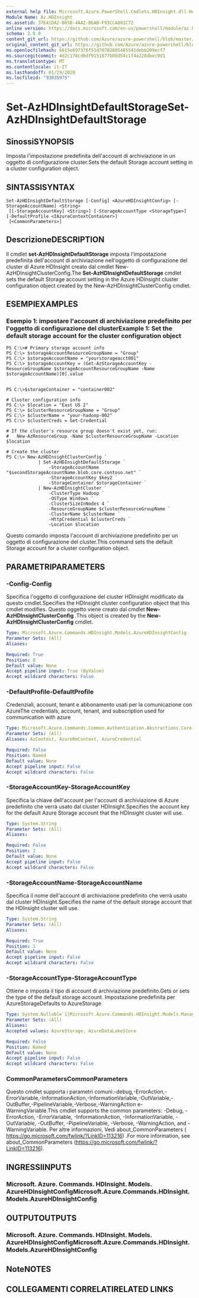 ```yaml
---
external help file: Microsoft.Azure.PowerShell.Cmdlets.HDInsight.dll-Help.xml
Module Name: Az.HDInsight
ms.assetid: 37E41DA2-B65B-4AA2-B6AB-F93CCA881C72
online version: https://docs.microsoft.com/en-us/powershell/module/az.hdinsight/set-azhdinsightdefaultstorage
schema: 2.0.0
content_git_url: https://github.com/Azure/azure-powershell/blob/master/src/HDInsight/HDInsight/help/Set-AzHDInsightDefaultStorage.md
original_content_git_url: https://github.com/Azure/azure-powershell/blob/master/src/HDInsight/HDInsight/help/Set-AzHDInsightDefaultStorage.md
ms.openlocfilehash: 6815e697376f51d70782885485541debb209ecf7
ms.sourcegitcommit: 4d2c178cd6df9151877b08d54c1f4a228dbec9d1
ms.translationtype: MT
ms.contentlocale: it-IT
ms.lasthandoff: 01/29/2020
ms.locfileid: "93835975"
---
```

# <span data-ttu-id="6fe9e-101">Set-AzHDInsightDefaultStorage</span><span class="sxs-lookup"><span data-stu-id="6fe9e-101">Set-AzHDInsightDefaultStorage</span></span>

## <span data-ttu-id="6fe9e-102">Sinossi</span><span class="sxs-lookup"><span data-stu-id="6fe9e-102">SYNOPSIS</span></span>
<span data-ttu-id="6fe9e-103">Imposta l'impostazione predefinita dell'account di archiviazione in un oggetto di configurazione cluster.</span><span class="sxs-lookup"><span data-stu-id="6fe9e-103">Sets the default Storage account setting in a cluster configuration object.</span></span>

## <span data-ttu-id="6fe9e-104">SINTASSI</span><span class="sxs-lookup"><span data-stu-id="6fe9e-104">SYNTAX</span></span>

```
Set-AzHDInsightDefaultStorage [-Config] <AzureHDInsightConfig> [-StorageAccountName] <String>
 [[-StorageAccountKey] <String>] [-StorageAccountType <StorageType>] [-DefaultProfile <IAzureContextContainer>]
 [<CommonParameters>]
```

## <span data-ttu-id="6fe9e-105">Descrizione</span><span class="sxs-lookup"><span data-stu-id="6fe9e-105">DESCRIPTION</span></span>
<span data-ttu-id="6fe9e-106">Il cmdlet **set-AzHDInsightDefaultStorage** imposta l'impostazione predefinita dell'account di archiviazione nell'oggetto di configurazione del cluster di Azure HDInsight creato dal cmdlet New-AzHDInsightClusterConfig.</span><span class="sxs-lookup"><span data-stu-id="6fe9e-106">The **Set-AzHDInsightDefaultStorage** cmdlet sets the default Storage account setting in the Azure HDInsight cluster configuration object created by the New-AzHDInsightClusterConfig cmdlet.</span></span>

## <span data-ttu-id="6fe9e-107">ESEMPI</span><span class="sxs-lookup"><span data-stu-id="6fe9e-107">EXAMPLES</span></span>

### <span data-ttu-id="6fe9e-108">Esempio 1: impostare l'account di archiviazione predefinito per l'oggetto di configurazione del cluster</span><span class="sxs-lookup"><span data-stu-id="6fe9e-108">Example 1: Set the default storage account for the cluster configuration object</span></span>
```
PS C:\># Primary storage account info
PS C:\> $storageAccountResourceGroupName = "Group"
PS C:\> $storageAccountName = "yourstorageacct001"
PS C:\> $storageAccountKey = (Get-AzStorageAccountKey -ResourceGroupName $storageAccountResourceGroupName -Name $storageAccountName)[0].value


PS C:\>$storageContainer = "container002"

# Cluster configuration info
PS C:\> $location = "East US 2"
PS C:\> $clusterResourceGroupName = "Group"
PS C:\> $clusterName = "your-hadoop-002"
PS C:\> $clusterCreds = Get-Credential

# If the cluster's resource group doesn't exist yet, run:
#   New-AzResourceGroup -Name $clusterResourceGroupName -Location $location

# Create the cluster
PS C:\> New-AzHDInsightClusterConfig `
            | Set-AzHDInsightDefaultStorage `
                -StorageAccountName "$secondStorageAccountName.blob.core.contoso.net" `
                -StorageAccountKey $key2 `
                -StorageContainer $storageContainer `
            | New-AzHDInsightCluster `
                -ClusterType Hadoop `
                -OSType Windows `
                -ClusterSizeInNodes 4 `
                -ResourceGroupName $clusterResourceGroupName `
                -ClusterName $clusterName `
                -HttpCredential $clusterCreds `
                -Location $location
```

<span data-ttu-id="6fe9e-109">Questo comando imposta l'account di archiviazione predefinito per un oggetto di configurazione del cluster.</span><span class="sxs-lookup"><span data-stu-id="6fe9e-109">This command sets the default Storage account for a cluster configuration object.</span></span>

## <span data-ttu-id="6fe9e-110">PARAMETRI</span><span class="sxs-lookup"><span data-stu-id="6fe9e-110">PARAMETERS</span></span>

### <span data-ttu-id="6fe9e-111">-Config</span><span class="sxs-lookup"><span data-stu-id="6fe9e-111">-Config</span></span>
<span data-ttu-id="6fe9e-112">Specifica l'oggetto di configurazione del cluster HDInsight modificato da questo cmdlet.</span><span class="sxs-lookup"><span data-stu-id="6fe9e-112">Specifies the HDInsight cluster configuration object that this cmdlet modifies.</span></span>
<span data-ttu-id="6fe9e-113">Questo oggetto viene creato dal cmdlet **New-AzHDInsightClusterConfig** .</span><span class="sxs-lookup"><span data-stu-id="6fe9e-113">This object is created by the **New-AzHDInsightClusterConfig** cmdlet.</span></span>

```yaml
Type: Microsoft.Azure.Commands.HDInsight.Models.AzureHDInsightConfig
Parameter Sets: (All)
Aliases:

Required: True
Position: 0
Default value: None
Accept pipeline input: True (ByValue)
Accept wildcard characters: False
```

### <span data-ttu-id="6fe9e-114">-DefaultProfile</span><span class="sxs-lookup"><span data-stu-id="6fe9e-114">-DefaultProfile</span></span>
<span data-ttu-id="6fe9e-115">Credenziali, account, tenant e abbonamento usati per la comunicazione con Azure</span><span class="sxs-lookup"><span data-stu-id="6fe9e-115">The credentials, account, tenant, and subscription used for communication with azure</span></span>

```yaml
Type: Microsoft.Azure.Commands.Common.Authentication.Abstractions.Core.IAzureContextContainer
Parameter Sets: (All)
Aliases: AzContext, AzureRmContext, AzureCredential

Required: False
Position: Named
Default value: None
Accept pipeline input: False
Accept wildcard characters: False
```

### <span data-ttu-id="6fe9e-116">-StorageAccountKey</span><span class="sxs-lookup"><span data-stu-id="6fe9e-116">-StorageAccountKey</span></span>
<span data-ttu-id="6fe9e-117">Specifica la chiave dell'account per l'account di archiviazione di Azure predefinito che verrà usato dal cluster HDInsight.</span><span class="sxs-lookup"><span data-stu-id="6fe9e-117">Specifies the account key for the default Azure Storage account that the HDInsight cluster will use.</span></span>

```yaml
Type: System.String
Parameter Sets: (All)
Aliases:

Required: False
Position: 2
Default value: None
Accept pipeline input: False
Accept wildcard characters: False
```

### <span data-ttu-id="6fe9e-118">-StorageAccountName</span><span class="sxs-lookup"><span data-stu-id="6fe9e-118">-StorageAccountName</span></span>
<span data-ttu-id="6fe9e-119">Specifica il nome dell'account di archiviazione predefinito che verrà usato dal cluster HDInsight.</span><span class="sxs-lookup"><span data-stu-id="6fe9e-119">Specifies the name of the default storage account that the HDInsight cluster will use.</span></span>

```yaml
Type: System.String
Parameter Sets: (All)
Aliases:

Required: True
Position: 1
Default value: None
Accept pipeline input: False
Accept wildcard characters: False
```

### <span data-ttu-id="6fe9e-120">-StorageAccountType</span><span class="sxs-lookup"><span data-stu-id="6fe9e-120">-StorageAccountType</span></span>
<span data-ttu-id="6fe9e-121">Ottiene o imposta il tipo di account di archiviazione predefinito.</span><span class="sxs-lookup"><span data-stu-id="6fe9e-121">Gets or sets the type of the default storage account.</span></span> <span data-ttu-id="6fe9e-122">Impostazione predefinita per AzureStorage</span><span class="sxs-lookup"><span data-stu-id="6fe9e-122">Defaults to AzureStorage</span></span>

```yaml
Type: System.Nullable`1[Microsoft.Azure.Commands.HDInsight.Models.Management.StorageType]
Parameter Sets: (All)
Aliases:
Accepted values: AzureStorage, AzureDataLakeStore

Required: False
Position: Named
Default value: None
Accept pipeline input: False
Accept wildcard characters: False
```

### <span data-ttu-id="6fe9e-123">CommonParameters</span><span class="sxs-lookup"><span data-stu-id="6fe9e-123">CommonParameters</span></span>
<span data-ttu-id="6fe9e-124">Questo cmdlet supporta i parametri comuni:-debug,-ErrorAction,-ErrorVariable,-InformationAction,-InformationVariable,-OutVariable,-OutBuffer,-PipelineVariable,-Verbose,-WarningAction e-WarningVariable.</span><span class="sxs-lookup"><span data-stu-id="6fe9e-124">This cmdlet supports the common parameters: -Debug, -ErrorAction, -ErrorVariable, -InformationAction, -InformationVariable, -OutVariable, -OutBuffer, -PipelineVariable, -Verbose, -WarningAction, and -WarningVariable.</span></span> <span data-ttu-id="6fe9e-125">Per altre informazioni, Vedi about_CommonParameters ( https://go.microsoft.com/fwlink/?LinkID=113216) .</span><span class="sxs-lookup"><span data-stu-id="6fe9e-125">For more information, see about_CommonParameters (https://go.microsoft.com/fwlink/?LinkID=113216).</span></span>

## <span data-ttu-id="6fe9e-126">INGRESSI</span><span class="sxs-lookup"><span data-stu-id="6fe9e-126">INPUTS</span></span>

### <span data-ttu-id="6fe9e-127">Microsoft. Azure. Commands. HDInsight. Models. AzureHDInsightConfig</span><span class="sxs-lookup"><span data-stu-id="6fe9e-127">Microsoft.Azure.Commands.HDInsight.Models.AzureHDInsightConfig</span></span>

## <span data-ttu-id="6fe9e-128">OUTPUT</span><span class="sxs-lookup"><span data-stu-id="6fe9e-128">OUTPUTS</span></span>

### <span data-ttu-id="6fe9e-129">Microsoft. Azure. Commands. HDInsight. Models. AzureHDInsightConfig</span><span class="sxs-lookup"><span data-stu-id="6fe9e-129">Microsoft.Azure.Commands.HDInsight.Models.AzureHDInsightConfig</span></span>

## <span data-ttu-id="6fe9e-130">Note</span><span class="sxs-lookup"><span data-stu-id="6fe9e-130">NOTES</span></span>

## <span data-ttu-id="6fe9e-131">COLLEGAMENTI CORRELATI</span><span class="sxs-lookup"><span data-stu-id="6fe9e-131">RELATED LINKS</span></span>
